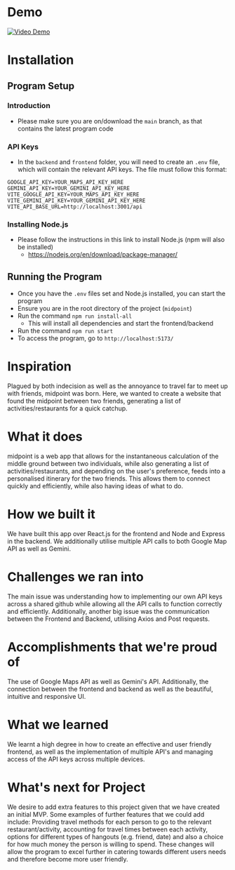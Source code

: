 # Demo
<a href="https://www.youtube.com/watch?v=kd531KxHu0s" target="_blank" rel="noopener noreferrer">
  <img src="https://github.com/Leeonleee/midpoint/blob/main/images/Screenshot%202025-02-06%20at%208.35.18%E2%80%AFPM.png" alt="Video Demo">
</a>

# Installation

## Program Setup
### Introduction
- Please make sure you are on/download the `main` branch, as that contains the latest program code

### API Keys
- In the `backend` and `frontend` folder, you will need to create an `.env` file, which will contain the relevant API keys. The file must follow this format:

```
GOOGLE_API_KEY=YOUR_MAPS_API_KEY_HERE
GEMINI_API_KEY=YOUR_GEMINI_API_KEY_HERE
VITE_GOOGLE_API_KEY=YOUR_MAPS_API_KEY_HERE
VITE_GEMINI_API_KEY=YOUR_GEMINI_API_KEY_HERE
VITE_API_BASE_URL=http://localhost:3001/api
```

### Installing Node.js
- Please follow the instructions in this link to install Node.js (npm will also be installed)
    - https://nodejs.org/en/download/package-manager/


## Running the Program
- Once you have the `.env` files set and Node.js installed, you can start the program
- Ensure you are in the root directory of the project (`midpoint`)
- Run the command `npm run install-all`
    - This will install all dependencies and start the frontend/backend
- Run the command `npm run start`
- To access the program, go to `http://localhost:5173/`


# Inspiration
Plagued by both indecision as well as the annoyance to travel far to meet up with friends, midpoint was born. Here, we wanted to create a website that found the midpoint between two friends, generating a list of activities/restaurants for a quick catchup.

# What it does
midpoint is a web app that allows for the instantaneous calculation of the middle ground between two individuals, while also generating a list of activities/restaurants, and depending on the user's preference, feeds into a personalised itinerary for the two friends. This allows them to connect quickly and efficiently, while also having ideas of what to do.

# How we built it
We have built this app over React.js for the frontend and Node and Express in the backend. We additionally utilise multiple API calls to both Google Map API as well as Gemini.

# Challenges we ran into
The main issue was understanding how to implementing our own API keys across a shared github while allowing all the API calls to function correctly and efficiently. Additionally, another big issue was the communication between the Frontend and Backend, utilising Axios and Post requests.

# Accomplishments that we're proud of
The use of Google Maps API as well as Gemini's API. Additionally, the connection between the frontend and backend as well as the beautiful, intuitive and responsive UI.

# What we learned
We learnt a high degree in how to create an effective and user friendly frontend, as well as the implementation of multiple API's and managing access of the API keys across multiple devices.

# What's next for Project
We desire to add extra features to this project given that we have created an initial MVP. Some examples of further features that we could add include: Providing travel methods for each person to go to the relevant restaurant/activity, accounting for travel times between each activity, options for different types of hangouts (e.g. friend, date) and also a choice for how much money the person is willing to spend. These changes will allow the program to excel further in catering towards different users needs and therefore become more user friendly.
